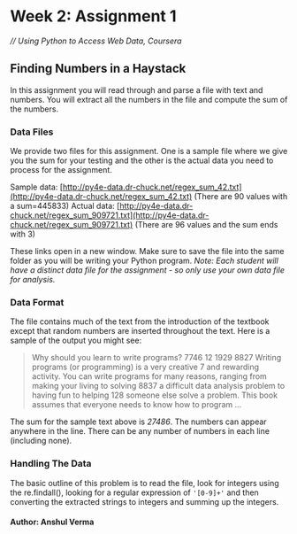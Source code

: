 # Week 2: Assignment 1

*// Using Python to Access Web Data, Coursera*

## Finding Numbers in a Haystack

In this assignment you will read through and parse a file with text and numbers. You will extract all the numbers in the file and compute the sum of the numbers.

### Data Files

We provide two files for this assignment. One is a sample file where we give you the sum for your testing and the other is the actual data you need to process for the assignment.

Sample data: [http://py4e-data.dr-chuck.net/regex_sum_42.txt](http://py4e-data.dr-chuck.net/regex_sum_42.txt) (There are 90 values with a sum=445833)
Actual data: [http://py4e-data.dr-chuck.net/regex_sum_909721.txt](http://py4e-data.dr-chuck.net/regex_sum_909721.txt) (There are 96 values and the sum ends with 3)

These links open in a new window. Make sure to save the file into the same folder as you will be writing your Python program. *Note: Each student will have a distinct data file for the assignment - so only use your own data file for analysis.*

### Data Format

The file contains much of the text from the introduction of the textbook except that random numbers are inserted throughout the text. Here is a sample of the output you might see:

> Why should you learn to write programs? 7746
> 12 1929 8827
> Writing programs (or programming) is a very creative 
> 7 and rewarding activity.  You can write programs for 
> many reasons, ranging from making your living to solving
> 8837 a difficult data analysis problem to having fun to helping 128
> someone else solve a problem.  This book assumes that 
> everyone needs to know how to program ...
	
The sum for the sample text above is *27486*. The numbers can appear anywhere in the line. There can be any number of numbers in each line (including none).

### Handling The Data

The basic outline of this problem is to read the file, look for integers using the re.findall(), looking for a regular expression of `'[0-9]+'` and then converting the extracted strings to integers and summing up the integers.

#### Author: Anshul Verma
